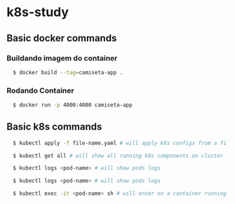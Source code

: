 # k8s-study

## Basic docker commands

### Buildando imagem do container

```sh
  $ docker build --tag=camiseta-app .
```

### Rodando Container

```sh
  $ docker run -p 4000:4000 camiseta-app
```

## Basic k8s commands

```sh
  $ kubectl apply -f file-name.yaml # will apply k8s configs from a file
```

```sh
  $ kubectl get all # will show all running k8s components on cluster
```

```sh
  $ kubectl logs <pod-name> # will show pods logs
```

```sh
  $ kubectl logs <pod-name> # will show pods logs
```

```sh
  $ kubectl exec -it <pod-name> sh # will enter on a container running on the pod
```
